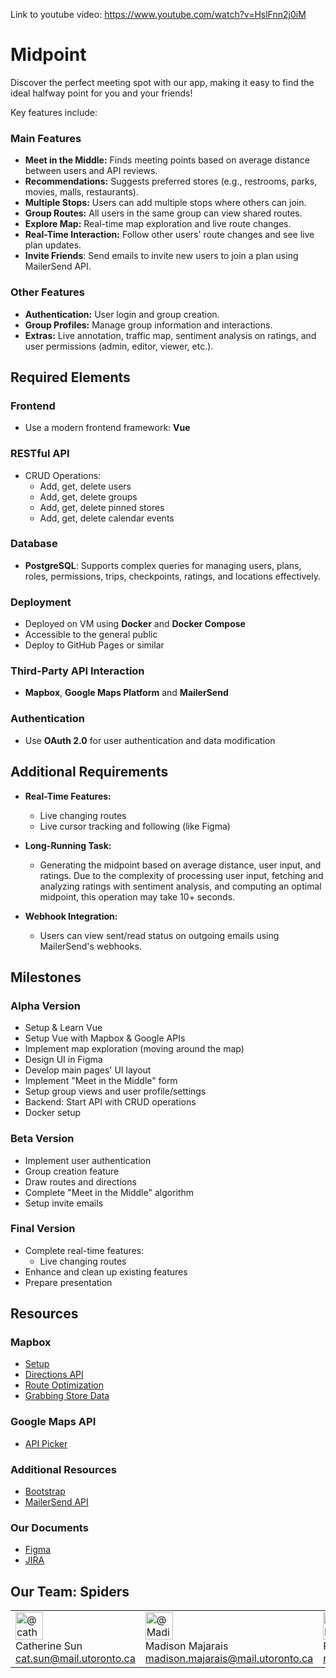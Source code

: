 Link to youtube video: https://www.youtube.com/watch?v=HslFnn2j0iM

# Midpoint

Discover the perfect meeting spot with our app, making it easy to find the ideal halfway point for you and your friends!

Key features include:

### Main Features

- **Meet in the Middle:** Finds meeting points based on average distance between users and API reviews.
- **Recommendations:** Suggests preferred stores (e.g., restrooms, parks, movies, malls, restaurants).
- **Multiple Stops:** Users can add multiple stops where others can join.
- **Group Routes:** All users in the same group can view shared routes.
- **Explore Map:** Real-time map exploration and live route changes.
- **Real-Time Interaction:** Follow other users' route changes and see live plan updates.
- **Invite Friends**: Send emails to invite new users to join a plan using MailerSend API.

### Other Features

- **Authentication:** User login and group creation.
- **Group Profiles:** Manage group information and interactions.
- **Extras:** Live annotation, traffic map, sentiment analysis on ratings, and user permissions (admin, editor, viewer, etc.).

## Required Elements

### Frontend

- Use a modern frontend framework: **Vue**

### RESTful API

- CRUD Operations:
  - Add, get, delete users
  - Add, get, delete groups
  - Add, get, delete pinned stores
  - Add, get, delete calendar events

### Database

- **PostgreSQL**: Supports complex queries for managing users, plans, roles, permissions, trips, checkpoints, ratings, and locations effectively.

### Deployment

- Deployed on VM using **Docker** and **Docker Compose**
- Accessible to the general public
- Deploy to GitHub Pages or similar

### Third-Party API Interaction

- **Mapbox**, **Google Maps Platform** and **MailerSend**

### Authentication

- Use **OAuth 2.0** for user authentication and data modification

## Additional Requirements

- **Real-Time Features:**

  - Live changing routes
  - Live cursor tracking and following (like Figma)

- **Long-Running Task:**

  - Generating the midpoint based on average distance, user input, and ratings. Due to the complexity of processing user input, fetching and analyzing ratings with sentiment analysis, and computing an optimal midpoint, this operation may take 10+ seconds.

- **Webhook Integration:**
  - Users can view sent/read status on outgoing emails using MailerSend's webhooks.

## Milestones

### Alpha Version

- Setup & Learn Vue
- Setup Vue with Mapbox & Google APIs
- Implement map exploration (moving around the map)
- Design UI in Figma
- Develop main pages' UI layout
- Implement "Meet in the Middle" form
- Setup group views and user profile/settings
- Backend: Start API with CRUD operations
- Docker setup

### Beta Version

- Implement user authentication
- Group creation feature
- Draw routes and directions
- Complete "Meet in the Middle" algorithm
- Setup invite emails

### Final Version

- Complete real-time features:
  - Live changing routes
- Enhance and clean up existing features
- Prepare presentation

## Resources

### Mapbox

- [Setup](https://docs.mapbox.com/help/tutorials/use-mapbox-gl-js-with-vue/)
- [Directions API](https://docs.mapbox.com/help/tutorials/getting-started-directions-api/)
- [Route Optimization](https://docs.mapbox.com/help/tutorials/optimization-api/)
- [Grabbing Store Data](https://docs.mapbox.com/help/tutorials/geocode-and-sort-stores/)

### Google Maps API

- [API Picker](https://developers.google.com/maps/documentation/api-picker?_gl=1*baor44*_up*MQ..*_ga*MTI5NzI2NzE3OS4xNzE3NDUwMzc5*_ga_NRWSTWS78N*MTcxNzQ1MDM3OC4xLjAuMTcxNzQ1MDM3OC4wLjAuMA..)

### Additional Resources

- [Bootstrap](https://getbootstrap.com/)
- [MailerSend API](https://www.mailersend.com/?source=google&medium=cpc&campaign=MS_NORAM%20-%20Brand&content=MailerSend%20Brand%20EXT&term=mailersend%20api&ml_campaignid=16269373584&ml_adsetid=133284875653&gad_source=1&gclid=CjwKCAjw5Ky1BhAgEiwA5jGujrcFusTsK2049UGafxhAzNmUrOmRPO3StICoK0AG8yrBuxQce2_9exoC49oQAvD_BwE)

### Our Documents

- [Figma](https://www.figma.com/design/hCrCt9lviPd83UQcCELCH7/Midpoint?node-id=0-1&t=X58tu3tPYz5Yr6Sy-1)
- [JIRA](https://project-spiders.atlassian.net/jira/software/projects/SPI/boards/1)

## Our Team: Spiders

|                                                                                                                                                                                                           |                                                                                                                                                                                                                                   |                                                                                                                                                                                                                     |
| --------------------------------------------------------------------------------------------------------------------------------------------------------------------------------------------------------- | --------------------------------------------------------------------------------------------------------------------------------------------------------------------------------------------------------------------------------- | ------------------------------------------------------------------------------------------------------------------------------------------------------------------------------------------------------------------- |
| <img src="https://avatars.githubusercontent.com/u/59343226?s=88&amp;v=4" width="44" height="44" alt="@catherine-sun"> <br> Catherine Sun <br> [cat.sun@mail.utoronto.ca](mailto:cat.sun@mail.utoronto.ca) | <img src="https://avatars.githubusercontent.com/u/100644292?s=88&amp;v=4" width="44" height="44" alt="@MadisonMajarais"> <br> Madison Majarais <br> [madison.majarais@mail.utoronto.ca](mailto:madison.majarais@mail.utoronto.ca) | <img src="https://avatars.githubusercontent.com/u/57234754?s=88&amp;v=4" width="44" height="44" alt="@rkwan05"> <br> Rachel Kwan <br> [rachelhoyan.kwan@mail.utoronto.ca](mailto:rachelhoyan.kwan@mail.utoronto.ca) |
